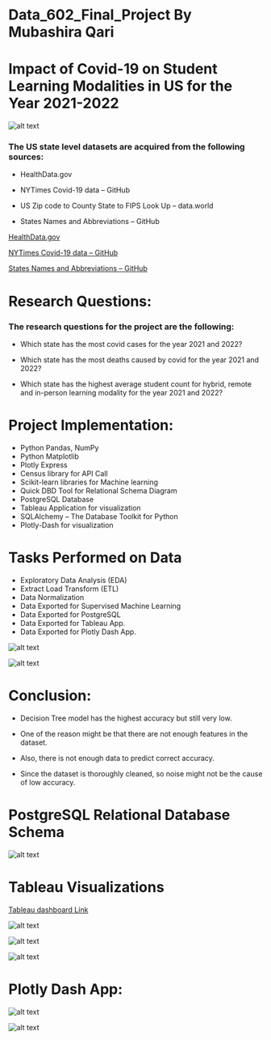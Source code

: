 # Data_602_Final_Project By Mubashira Qari
# Impact of Covid-19 on Student Learning Modalities in US for the Year 2021-2022

![alt text](images/Picture1.jpg)

### The US state level datasets are acquired from the following sources:

- HealthData.gov

- NYTimes Covid-19 data – GitHub

- US Zip code to County State to FIPS Look Up – data.world

- States Names and Abbreviations – GitHub

[HealthData.gov](https://healthdata.gov/National/School-Learning-Modalities/aitj-yx37)

[NYTimes Covid-19 data – GitHub](hhttps://github.com/nytimes/covid-19-data)

[States Names and Abbreviations – GitHub](https://github.com/jasonong/List-of-US-States/blob/master/states.csv)


# Research Questions:

### The research questions for the project are the following:
- Which state has the most covid cases for the year 2021 and 2022?

- Which state has the most deaths caused by covid for the year 2021 and 2022?

- Which state has the highest average student count for hybrid, remote and in-person learning
  modality for the year 2021 and 2022?

# Project Implementation:

- Python Pandas, NumPy
- Python Matplotlib
- Plotly Express
- Census library for API Call
- Scikit-learn libraries for Machine learning
- Quick DBD Tool for Relational Schema Diagram
- PostgreSQL Database 
- Tableau Application for visualization
- SQLAlchemy – The Database Toolkit for Python
- Plotly-Dash for visualization

# Tasks Performed on Data

- Exploratory Data Analysis (EDA) 
- Extract Load Transform (ETL) 
- Data Normalization 
- Data Exported for Supervised Machine Learning
- Data Exported for PostgreSQL
- Data Exported for Tableau App.
- Data Exported for Plotly Dash App.

![alt text](images\Picture2.png)

![alt text](images\Picture3.png)

# Conclusion:

- Decision Tree model has the highest accuracy but still very low.

- One of the reason might be that there are not enough features in the dataset.

- Also, there is not enough data to predict correct accuracy.

- Since the dataset is thoroughly cleaned, so noise might not be the cause of low accuracy.

# PostgreSQL Relational Database Schema

![alt text](images\Picture4.png)


# Tableau Visualizations

[Tableau dashboard Link](https://public.tableau.com/app/profile/mubashira.qari/viz/ImpactofCovidonLearningModalities-Year2021-2022/ImpactofCovidonLearningModalities-2021-2022?publish=yes)


![alt text](images\Picture5.png)

![alt text](images\Picture6.png)

![alt text](images\Picture7.png)

# Plotly Dash App:

![alt text](images\Picture8.png)

![alt text](images\Picture9.png)